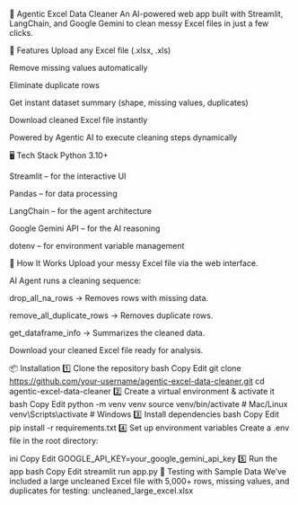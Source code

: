 🤖 Agentic Excel Data Cleaner
An AI-powered web app built with Streamlit, LangChain, and Google Gemini to clean messy Excel files in just a few clicks.

📌 Features
Upload any Excel file (.xlsx, .xls)

Remove missing values automatically

Eliminate duplicate rows

Get instant dataset summary (shape, missing values, duplicates)

Download cleaned Excel file instantly

Powered by Agentic AI to execute cleaning steps dynamically

🖥️ Tech Stack
Python 3.10+

Streamlit – for the interactive UI

Pandas – for data processing

LangChain – for the agent architecture

Google Gemini API – for the AI reasoning

dotenv – for environment variable management

🚀 How It Works
Upload your messy Excel file via the web interface.

AI Agent runs a cleaning sequence:

drop_all_na_rows → Removes rows with missing data.

remove_all_duplicate_rows → Removes duplicate rows.

get_dataframe_info → Summarizes the cleaned data.

Download your cleaned Excel file ready for analysis.

📦 Installation
1️⃣ Clone the repository
bash
Copy
Edit
git clone https://github.com/your-username/agentic-excel-data-cleaner.git
cd agentic-excel-data-cleaner
2️⃣ Create a virtual environment & activate it
bash
Copy
Edit
python -m venv venv
source venv/bin/activate  # Mac/Linux
venv\Scripts\activate     # Windows
3️⃣ Install dependencies
bash
Copy
Edit
pip install -r requirements.txt
4️⃣ Set up environment variables
Create a .env file in the root directory:

ini
Copy
Edit
GOOGLE_API_KEY=your_google_gemini_api_key
5️⃣ Run the app
bash
Copy
Edit
streamlit run app.py
🧪 Testing with Sample Data
We’ve included a large uncleaned Excel file with 5,000+ rows, missing values, and duplicates for testing:
uncleaned_large_excel.xlsx